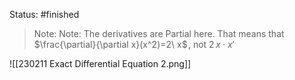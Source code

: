 Status: #finished 
> Note: Note: The derivatives are Partial here. That means that  $\frac{\partial}{\partial x}(x^2)=2\ x$ , not $2\, x \cdot x'$  


![[230211 Exact Differential Equation 2.png]]



